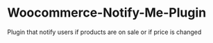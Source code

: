 # Woocommerce-Notify-Me-Plugin
Plugin that notify users if products are on sale or if price is changed
